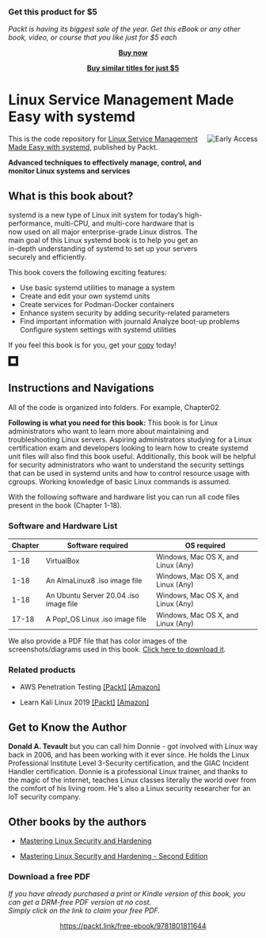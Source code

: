 
### Get this product for $5

<i>Packt is having its biggest sale of the year. Get this eBook or any other book, video, or course that you like just for $5 each</i>


<b><p align='center'>[Buy now](https://packt.link/9781801811644)</p></b>


<b><p align='center'>[Buy similar titles for just $5](https://subscription.packtpub.com/search)</p></b>


# Linux Service Management Made Easy with systemd

<a href="https://www.packtpub.com/product/linux-service-management-made-easy-with-systemd/9781801811644?utm_source=github&utm_medium=repository&utm_campaign=9781801811644"><img src="https://static.packt-cdn.com/products/9781801811644/cover/smaller" alt="Early Access" height="256px" align="right"></a>

This is the code repository for [Linux Service Management Made Easy with systemd](https://www.packtpub.com/product/linux-service-management-made-easy-with-systemd/9781801811644?utm_source=github&utm_medium=repository&utm_campaign=9781801811644), published by Packt.

**Advanced techniques to effectively manage, control, and monitor Linux systems and services**

## What is this book about?
systemd is a new type of Linux init system for today’s high-performance, multi-CPU, and multi-core hardware that is now used on all major enterprise-grade Linux distros. The main goal of this Linux systemd book is to help you get an in-depth understanding of systemd to set up your servers securely and efficiently. 

This book covers the following exciting features:
* Use basic systemd utilities to manage a system
* Create and edit your own systemd units
* Create services for Podman-Docker containers
* Enhance system security by adding security-related parameters
* Find important information with journald
Analyze boot-up problems
Configure system settings with systemd utilities

If you feel this book is for you, get your [copy](https://www.amazon.com/dp/1801811644) today!

<a href="https://www.packtpub.com/?utm_source=github&utm_medium=banner&utm_campaign=GitHubBanner"><img src="https://raw.githubusercontent.com/PacktPublishing/GitHub/master/GitHub.png" 
alt="https://www.packtpub.com/" border="5" /></a>

## Instructions and Navigations
All of the code is organized into folders. For example, Chapter02.


**Following is what you need for this book:**
This book is for Linux administrators who want to learn more about maintaining and troubleshooting Linux servers. Aspiring administrators studying for a Linux certification exam and developers looking to learn how to create systemd unit files will also find this book useful. Additionally, this book will be helpful for security administrators who want to understand the security settings that can be used in systemd units and how to control resource usage with cgroups. Working knowledge of basic Linux commands is assumed.

With the following software and hardware list you can run all code files present in the book (Chapter 1-18).
### Software and Hardware List
| Chapter | Software required | OS required |
| -------- | ------------------------------------ | ----------------------------------- |
| 1-18 | VirtualBox | Windows, Mac OS X, and Linux (Any) |
| 1-18 | An AlmaLinux8 .iso image file | Windows, Mac OS X, and Linux (Any) |
| 1-18 | An Ubuntu Server 20.04 .iso image file | Windows, Mac OS X, and Linux (Any) |
| 17-18 | A Pop!_OS Linux .iso image file | Windows, Mac OS X, and Linux (Any) |

We also provide a PDF file that has color images of the screenshots/diagrams used in this book. [Click here to download it](https://static.packt-cdn.com/downloads/9781801811644_ColorImages.pdf).

### Related products
* AWS Penetration Testing [[Packt]](https://www.packtpub.com/free-ebook/aws-penetration-testing/9781839216923?utm_source=github&utm_medium=repository&utm_campaign=9781839216923) [[Amazon]](https://www.amazon.com/dp/1839216921)

* Learn Kali Linux 2019 [[Packt]](https://www.packtpub.com/free-ebook/learn-kali-linux-2019/9781789611809?utm_source=github&utm_medium=repository&utm_campaign=9781789611809) [[Amazon]](https://www.amazon.com/dp/1789611806)

## Get to Know the Author
**Donald A. Tevault**
but you can call him Donnie - got involved with Linux way back in 2006, and has been working with it ever since. He holds the Linux Professional Institute Level 3-Security certification, and the GIAC Incident Handler certification. Donnie is a professional Linux trainer, and thanks to the magic of the internet, teaches Linux classes literally the world over from the comfort of his living room. He's also a Linux security researcher for an IoT security company.

## Other books by the authors
* [Mastering Linux Security and Hardening](https://www.packtpub.com/product/mastering-linux-security-and-hardening/9781788620307?utm_source=github&utm_medium=repository&utm_campaign=9781788620307)

* [Mastering Linux Security and Hardening - Second Edition](https://www.packtpub.com/product/mastering-linux-security-and-hardening-second-edition/9781838981778?utm_source=github&utm_medium=repository&utm_campaign=9781838981778)
### Download a free PDF

 <i>If you have already purchased a print or Kindle version of this book, you can get a DRM-free PDF version at no cost.<br>Simply click on the link to claim your free PDF.</i>
<p align="center"> <a href="https://packt.link/free-ebook/9781801811644">https://packt.link/free-ebook/9781801811644 </a> </p>